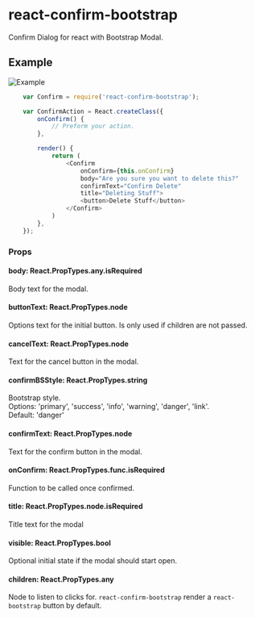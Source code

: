 # react-confirm-bootstrap
Confirm Dialog for react with Bootstrap Modal.


## Example

![Example](https://github.com/gregthebusker/react-confirm-bootstrap/blob/master/img/example.png)

```js
    var Confirm = require('react-confirm-bootstrap');

    var ConfirmAction = React.createClass({
        onConfirm() {
            // Preform your action.
        },

        render() {
            return (
                <Confirm
                    onConfirm={this.onConfirm}
                    body="Are you sure you want to delete this?"
                    confirmText="Confirm Delete"
                    title="Deleting Stuff">
                    <button>Delete Stuff</button>
                </Confirm>
            )
        },
    });
```

### Props
#### body: React.PropTypes.any.isRequired
Body text for the modal.

#### buttonText: React.PropTypes.node
Options text for the initial button.  Is only used if children are not passed.

#### cancelText: React.PropTypes.node
Text for the cancel button in the modal.

#### confirmBSStyle: React.PropTypes.string
Bootstrap style.
<br/>
Options: 'primary', 'success', 'info', 'warning', 'danger', 'link'.
<br/>
Default: 'danger'

#### confirmText: React.PropTypes.node
Text for the confirm button in the modal.

#### onConfirm: React.PropTypes.func.isRequired
Function to be called once confirmed.

#### title: React.PropTypes.node.isRequired
Title text for the modal

#### visible: React.PropTypes.bool
Optional initial state if the modal should start open.

#### children: React.PropTypes.any
Node to listen to clicks for.  `react-confirm-bootstrap` render a `react-bootstrap` button by default.

